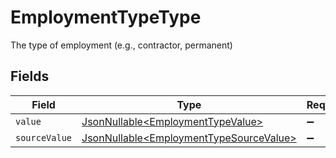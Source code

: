 # EmploymentTypeType

The type of employment (e.g., contractor, permanent)


## Fields

| Field                                                                                            | Type                                                                                             | Required                                                                                         | Description                                                                                      |
| ------------------------------------------------------------------------------------------------ | ------------------------------------------------------------------------------------------------ | ------------------------------------------------------------------------------------------------ | ------------------------------------------------------------------------------------------------ |
| `value`                                                                                          | [JsonNullable\<EmploymentTypeValue>](../../models/components/EmploymentTypeValue.md)             | :heavy_minus_sign:                                                                               | N/A                                                                                              |
| `sourceValue`                                                                                    | [JsonNullable\<EmploymentTypeSourceValue>](../../models/components/EmploymentTypeSourceValue.md) | :heavy_minus_sign:                                                                               | N/A                                                                                              |